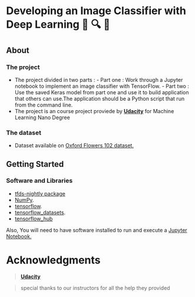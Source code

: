 # Developing an Image Classifier with Deep Learning 🌼 🔍 🌻

## About 
### The project 
* The project divided in two parts :
       - Part one : Work through a Jupyter notebook to implement an image classifier with TensorFlow.
       - Part two : Use the saved Keras model from part one and use it to build application that others can use.The application should be a Python script that run from the command line. 
* The project is an course project proviede by [**Udacity**](www.udacity.com) for Machine Learning Nano Degree 


### The dataset 
* Dataset available on [Oxford Flowers 102 dataset.](https://www.tensorflow.org/datasets/catalog/oxford_flowers102)

## Getting Started
### Software and Libraries
 -  [tfds-nightly package](https://pypi.org/project/tfds-nightly/)
 - [NumPy](https://numpy.org/).
 - [tensorflow](https://www.tensorflow.org/install).
 - [tensorflow_datasets](https://www.tensorflow.org/datasets).
 - [tensorflow_hub](https://www.tensorflow.org/hub)
 
 Also, You will need to have software installed to run and execute a [Jupyter Notebook.](https://jupyter.org/)
 
# Acknowledgments
> [**Udacity**](www.udacity.com)

> special thanks to our instructors for all the help they provided

